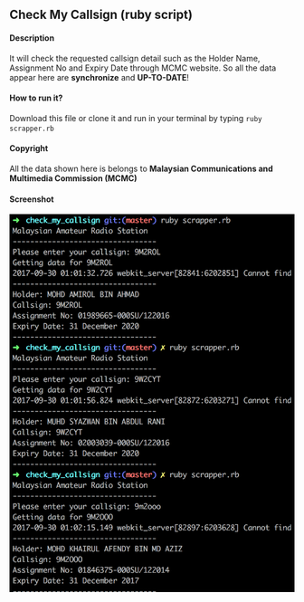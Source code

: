 ## Check My Callsign (ruby script)

#### Description
It will check the requested callsign detail such as the Holder Name, Assignment No and Expiry Date through MCMC website. So all the data appear here are **synchronize** and **UP-TO-DATE**!

#### How to run it?
Download this file or clone it and run in your terminal by typing ```ruby scrapper.rb```

#### Copyright
All the data shown here is belongs to **Malaysian Communications and Multimedia Commission (MCMC)**

#### Screenshot
![alt text][screenshot]

[screenshot]: https://github.com/AmirolAhmad/check_my_callsign/raw/master/screenshot.png "Screenshot"
